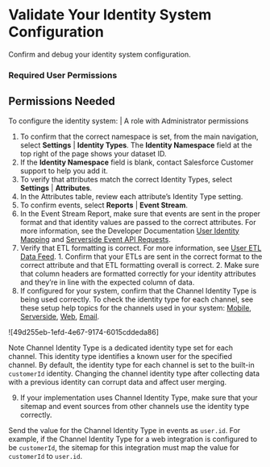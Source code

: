 

# Validate Your Identity System Configuration

Confirm and debug your identity system configuration.

### Required User Permissions

Permissions Needed  
---  
To configure the identity system: | A role with Administrator permissions  
  
  1. To confirm that the correct namespace is set, from the main navigation, select **Settings** | **Identity Types**. The **Identity Namespace** field at the top right of the page shows your dataset ID. 
  2. If the **Identity Namespace** field is blank, contact Salesforce Customer support to help you add it. 
  3. To verify that attributes match the correct Identity Types, select **Settings** | **Attributes**. 
  4. In the Attributes table, review each attribute’s Identity Type setting.
  5. To confirm events, select **Reports** | **Event Stream**. 
  6. In the Event Stream Report, make sure that events are sent in the proper format and that identity values are passed to the correct attributes. For more information, see the Developer Documentation [User Identity Mapping](https://developer.salesforce.com/docs/marketing/personalization/guide/user-identity-mapping.html?q=identity) and [Serverside Event API Requests](https://developer.salesforce.com/docs/marketing/personalization/guide/event-api-requests.html). 
  7. Verify that ETL formatting is correct. For more information, see [User ETL Data Feed](https://help.salesforce.com/s/articleView?id=sf.mc_pers_etl_user_data_feed.htm&language=en_US&type=5 "Use the User ETL data feed to update Unified Custom Profiles, and Unified Account Profiles if you have B2B Detect. Personalization stores user profiles for each anonymous and known user in the system.").
    1. Confirm that your ETLs are sent in the correct format to the correct attribute and that ETL formatting overall is correct. 
    2. Make sure that column headers are formatted correctly for your identity attributes and they’re in line with the expected column of data.
  8. If configured for your system, confirm that the Channel Identity Type is being used correctly. To check the identity type for each channel, see these setup help topics for the channels used in your system: [Mobile](https://help.salesforce.com/s/articleView?id=sf.mc_pers_identity_mobile_apps.htm&language=en_US&type=5 "Use the Personalization identity system to identify and merge user profiles in your mobile app."), [Serverside](https://help.salesforce.com/s/articleView?id=sf.mc_pers_identity_event_api.htm&language=en_US&type=5 "With Personalization’s identity system, you can configure the identifiers in the Event API to create Unified Customer Profiles for each of your customers. To merge user profiles from various sources, you designate an identity type to use when matching users between the Event API and Personalization. You can use multiple identifiers in the Event API."), [Web](https://help.salesforce.com/s/articleView?id=sf.mc_pers_identity_web_sdk.htm&language=en_US&type=5 "To create unified customer profiles for each of your customers, use Personalization’s identity system to configure the identifiers in the Marketing Cloud Personalization module of the Salesforce Interactions SDK. To merge user profiles from various sources, you designate an identity type to use when matching users between channels. You can use multiple identifiers in a web event."), [Email](https://help.salesforce.com/s/articleView?id=sf.mc_pers_identity_open_time_email.htm&language=en_US&type=5 "To create unified customer profiles for each of your customers, use Personalization’s identity system to configure the identifiers in your Open Time Email campaigns. To merge user profiles from various sources, you designate an identity type to use when matching users between your email service provider and Personalization. You can use only one identity type. If you send multiple identifiers in an Open Time Email campaign, Personalization ignores all but the designated identity type.").

![49d255eb-1efd-4e67-9174-6015cddeda86]

Note Channel Identity Type is a dedicated identity type set for each channel.
This identity type identifies a known user for the specified channel. By
default, the identity type for each channel is set to the built-in
`customerId` identity. Changing the channel identity type after collecting
data with a previous identity can corrupt data and affect user merging.

  9. If your implementation uses Channel Identity Type, make sure that your sitemap and event sources from other channels use the identity type correctly. 

Send the value for the Channel Identity Type in events as `user.id`. For
example, if the Channel Identity Type for a web integration is configured to
be `customerId`, the sitemap for this integration must map the value for
`customerId` to `user.id`.

